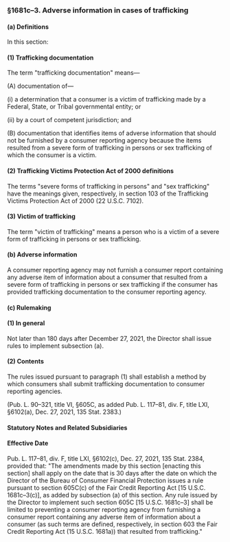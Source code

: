 ### §1681c–3. Adverse information in cases of trafficking ###

#### (a) Definitions ####

In this section:

#### (1) Trafficking documentation ####

The term "trafficking documentation" means—

(A) documentation of—

(i) a determination that a consumer is a victim of trafficking made by a Federal, State, or Tribal governmental entity; or

(ii) by a court of competent jurisdiction; and

(B) documentation that identifies items of adverse information that should not be furnished by a consumer reporting agency because the items resulted from a severe form of trafficking in persons or sex trafficking of which the consumer is a victim.

#### (2) Trafficking Victims Protection Act of 2000 definitions ####

The terms "severe forms of trafficking in persons" and "sex trafficking" have the meanings given, respectively, in section 103 of the Trafficking Victims Protection Act of 2000 (22 U.S.C. 7102).

#### (3) Victim of trafficking ####

The term "victim of trafficking" means a person who is a victim of a severe form of trafficking in persons or sex trafficking.

#### (b) Adverse information ####

A consumer reporting agency may not furnish a consumer report containing any adverse item of information about a consumer that resulted from a severe form of trafficking in persons or sex trafficking if the consumer has provided trafficking documentation to the consumer reporting agency.

#### (c) Rulemaking ####

#### (1) In general ####

Not later than 180 days after December 27, 2021, the Director shall issue rules to implement subsection (a).

#### (2) Contents ####

The rules issued pursuant to paragraph (1) shall establish a method by which consumers shall submit trafficking documentation to consumer reporting agencies.

(Pub. L. 90–321, title VI, §605C, as added Pub. L. 117–81, div. F, title LXI, §6102(a), Dec. 27, 2021, 135 Stat. 2383.)

#### **Statutory Notes and Related Subsidiaries** ####

#### Effective Date ####

Pub. L. 117–81, div. F, title LXI, §6102(c), Dec. 27, 2021, 135 Stat. 2384, provided that: "The amendments made by this section [enacting this section] shall apply on the date that is 30 days after the date on which the Director of the Bureau of Consumer Financial Protection issues a rule pursuant to section 605C(c) of the Fair Credit Reporting Act [15 U.S.C. 1681c–3(c)], as added by subsection (a) of this section. Any rule issued by the Director to implement such section 605C [15 U.S.C. 1681c–3] shall be limited to preventing a consumer reporting agency from furnishing a consumer report containing any adverse item of information about a consumer (as such terms are defined, respectively, in section 603 the Fair Credit Reporting Act (15 U.S.C. 1681a)) that resulted from trafficking."